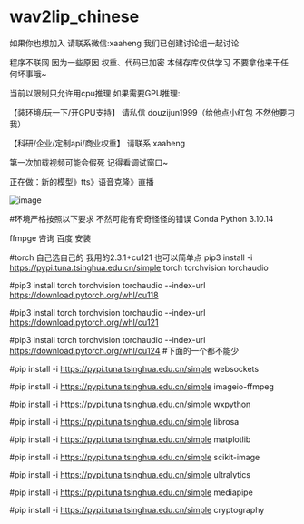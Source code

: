 # wav2lip_chinese

如果你也想加入 请联系微信:xaaheng 我们已创建讨论组一起讨论

程序不联网 因为一些原因 权重、代码已加密 本储存库仅供学习 不要拿他来干任何坏事哦~

当前以限制只允许用cpu推理 如果需要GPU推理: 

【装环境/玩一下/开GPU支持】 请私信 douzijun1999（给他点小红包 不然他要刁我）

【科研/企业/定制api/商业权重】 请联系 xaaheng

第一次加载视频可能会假死 记得看调试窗口~

正在做：新的模型》tts》语音克隆》直播


![image](https://github.com/user-attachments/assets/a17bc528-485b-4b63-8268-74b8f0d260a2)

#环境严格按照以下要求 不然可能有奇奇怪怪的错误
Conda Python 3.10.14

ffmpge 咨询 百度 安装

#torch 自己选自己的 我用的2.3.1+cu121 也可以简单点 pip3 install -i https://pypi.tuna.tsinghua.edu.cn/simple torch torchvision torchaudio

#pip3 install torch torchvision torchaudio --index-url https://download.pytorch.org/whl/cu118

#pip3 install torch torchvision torchaudio --index-url https://download.pytorch.org/whl/cu121

#pip3 install torch torchvision torchaudio --index-url https://download.pytorch.org/whl/cu124
#下面的一个都不能少

#pip install -i https://pypi.tuna.tsinghua.edu.cn/simple  websockets

#pip install -i https://pypi.tuna.tsinghua.edu.cn/simple  imageio-ffmpeg

#pip install -i https://pypi.tuna.tsinghua.edu.cn/simple wxpython   

#pip install -i https://pypi.tuna.tsinghua.edu.cn/simple librosa

#pip install -i https://pypi.tuna.tsinghua.edu.cn/simple matplotlib

#pip install -i https://pypi.tuna.tsinghua.edu.cn/simple scikit-image

#pip install -i https://pypi.tuna.tsinghua.edu.cn/simple ultralytics 

#pip install -i https://pypi.tuna.tsinghua.edu.cn/simple mediapipe  

#pip install -i https://pypi.tuna.tsinghua.edu.cn/simple cryptography
